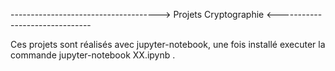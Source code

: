 -------------------------------------> Projets Cryptographie <-------------------------------

Ces projets sont réalisés avec jupyter-notebook, une fois installé executer la commande jupyter-notebook XX.ipynb .
